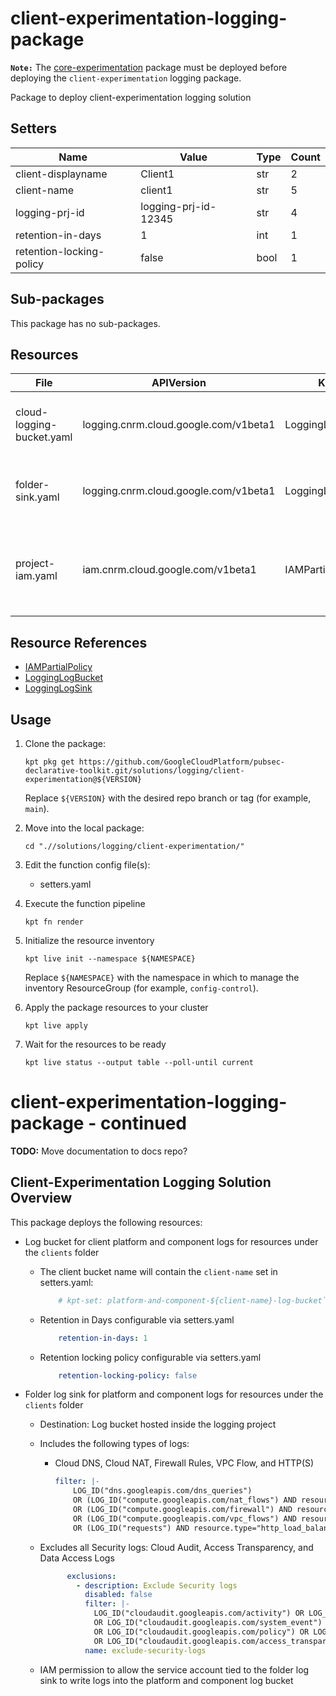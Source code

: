 <!-- BEGINNING OF PRE-COMMIT-BLUEPRINT DOCS HOOK:TITLE -->
# client-experimentation-logging-package

<!-- END OF PRE-COMMIT-BLUEPRINT DOCS HOOK:TITLE -->
**`Note:`** The [core-experimentation](../core-experimentation/) package must be deployed before deploying the `client-experimentation` logging package.

<!-- BEGINNING OF PRE-COMMIT-BLUEPRINT DOCS HOOK:BODY -->
Package to deploy client-experimentation logging solution

## Setters

|           Name           |           Value           | Type | Count |
|--------------------------|---------------------------|------|-------|
| client-displayname       | Client1                   | str  |     2 |
| client-name              | client1                   | str  |     5 |
| logging-prj-id           | logging-prj-id-12345      | str  |     4 |
| retention-in-days        |                         1 | int  |     1 |
| retention-locking-policy | false                     | bool |     1 |

## Sub-packages

This package has no sub-packages.

## Resources

|           File            |              APIVersion               |       Kind       |                             Name                             | Namespace |
|---------------------------|---------------------------------------|------------------|--------------------------------------------------------------|-----------|
| cloud-logging-bucket.yaml | logging.cnrm.cloud.google.com/v1beta1 | LoggingLogBucket | platform-and-component-client1-log-bucket                    | logging   |
| folder-sink.yaml          | logging.cnrm.cloud.google.com/v1beta1 | LoggingLogSink   | platform-and-component-log-client1-log-sink                  | logging   |
| project-iam.yaml          | iam.cnrm.cloud.google.com/v1beta1     | IAMPartialPolicy | platform-and-component-log-client1-bucket-writer-permissions | projects  |

## Resource References

- [IAMPartialPolicy](https://cloud.google.com/config-connector/docs/reference/resource-docs/iam/iampartialpolicy)
- [LoggingLogBucket](https://cloud.google.com/config-connector/docs/reference/resource-docs/logging/logginglogbucket)
- [LoggingLogSink](https://cloud.google.com/config-connector/docs/reference/resource-docs/logging/logginglogsink)

## Usage

1. Clone the package:

    ```shell
    kpt pkg get https://github.com/GoogleCloudPlatform/pubsec-declarative-toolkit.git/solutions/logging/client-experimentation@${VERSION}
    ```

    Replace `${VERSION}` with the desired repo branch or tag
    (for example, `main`).

1. Move into the local package:

    ```shell
    cd ".//solutions/logging/client-experimentation/"
    ```

1. Edit the function config file(s):
    - setters.yaml

1. Execute the function pipeline

    ```shell
    kpt fn render
    ```

1. Initialize the resource inventory

    ```shell
    kpt live init --namespace ${NAMESPACE}
    ```

    Replace `${NAMESPACE}` with the namespace in which to manage
    the inventory ResourceGroup (for example, `config-control`).

1. Apply the package resources to your cluster

    ```shell
    kpt live apply
    ```

1. Wait for the resources to be ready

    ```shell
    kpt live status --output table --poll-until current
    ```

<!-- END OF PRE-COMMIT-BLUEPRINT DOCS HOOK:BODY -->

# client-experimentation-logging-package - continued

**TODO:** Move documentation to docs repo?

## Client-Experimentation Logging Solution Overview

This package deploys the following resources:

- Log bucket for client platform and component logs for resources under the `clients` folder

  - The client bucket name will contain the `client-name` set in setters.yaml:

    ```yaml
        # kpt-set: platform-and-component-${client-name}-log-bucket`
     ```

  - Retention in Days configurable via setters.yaml

    ```yaml
        retention-in-days: 1
    ```

  - Retention locking policy configurable via setters.yaml

    ```yaml
        retention-locking-policy: false
    ```

- Folder log sink for platform and component logs for resources under the `clients` folder

  - Destination: Log bucket hosted inside the logging project

  - Includes the following types of logs:
    - Cloud DNS, Cloud NAT, Firewall Rules, VPC Flow, and HTTP(S)

        ```yaml
        filter: |-
            LOG_ID("dns.googleapis.com/dns_queries")
            OR (LOG_ID("compute.googleapis.com/nat_flows") AND resource.type="nat_gateway")
            OR (LOG_ID("compute.googleapis.com/firewall") AND resource.type="gce_subnetwork")
            OR (LOG_ID("compute.googleapis.com/vpc_flows") AND resource.type="gce_subnetwork")
            OR (LOG_ID("requests") AND resource.type="http_load_balancer")
        ```

  - Excludes all Security logs: Cloud Audit, Access Transparency, and Data Access Logs

    ```yaml
          exclusions:
            - description: Exclude Security logs
              disabled: false
              filter: |-
                LOG_ID("cloudaudit.googleapis.com/activity") OR LOG_ID("externalaudit.googleapis.com/activity")
                OR LOG_ID("cloudaudit.googleapis.com/system_event") OR LOG_ID("externalaudit.googleapis.com/system_event")
                OR LOG_ID("cloudaudit.googleapis.com/policy") OR LOG_ID("externalaudit.googleapis.com/policy")
                OR LOG_ID("cloudaudit.googleapis.com/access_transparency") OR LOG_ID("externalaudit.googleapis.com/access_transparency")
              name: exclude-security-logs
    ```

  - IAM permission to allow the service account tied to the folder log sink to write logs into the platform and component log bucket
